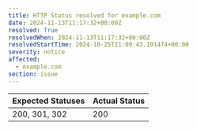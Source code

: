 ```yaml
---
title: HTTP Status resolved for example.com
date: 2024-11-13T11:17:32+00:00Z
resolved: True
resolvedWhen: 2024-11-13T11:17:32+00:00Z
resolvedStartTime: 2024-10-25T21:09:43.191474+00:00
severity: notice
affected:
  - example.com
section: issue
---
```


| Expected Statuses | Actual Status  |
|-------------------|----------------|
| 200, 301, 302 | 200 |
